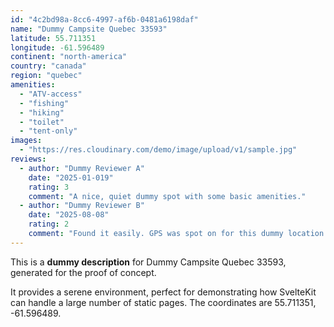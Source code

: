 ```yaml
---
id: "4c2bd98a-8cc6-4997-af6b-0481a6198daf"
name: "Dummy Campsite Quebec 33593"
latitude: 55.711351
longitude: -61.596489
continent: "north-america"
country: "canada"
region: "quebec"
amenities:
  - "ATV-access"
  - "fishing"
  - "hiking"
  - "toilet"
  - "tent-only"
images:
  - "https://res.cloudinary.com/demo/image/upload/v1/sample.jpg"
reviews:
  - author: "Dummy Reviewer A"
    date: "2025-01-019"
    rating: 3
    comment: "A nice, quiet dummy spot with some basic amenities."
  - author: "Dummy Reviewer B"
    date: "2025-08-08"
    rating: 2
    comment: "Found it easily. GPS was spot on for this dummy location."
---
```


This is a **dummy description** for Dummy Campsite Quebec 33593, generated for the proof of concept.

It provides a serene environment, perfect for demonstrating how SvelteKit can handle a large number of static pages. The coordinates are 55.711351, -61.596489.
